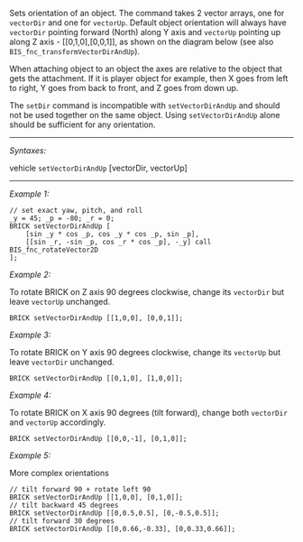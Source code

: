 Sets orientation of an object.
The command takes 2 vector arrays, one for `vectorDir` and one for `vectorUp`.
Default object orientation will always have `vectorDir` pointing forward (North) along Y axis and `vectorUp` pointing up along Z axis - [[0,1,0],[0,0,1]], as shown on the diagram below (see also `BIS_fnc_transformVectorDirAndUp`).<br>

When attaching object to an object the axes are relative to the object that gets the attachment.
If it is player object for example, then X goes from left to right, Y goes from back to front, and Z goes from down up.<br>

The `setDir` command is incompatible with `setVectorDirAndUp` and should not be used together on the same object.
Using `setVectorDirAndUp` alone should be sufficient for any orientation.


---
*Syntaxes:*

vehicle `setVectorDirAndUp` [vectorDir, vectorUp]

---
*Example 1:*

```sqf
// set exact yaw, pitch, and roll
_y = 45; _p = -80; _r = 0;
BRICK setVectorDirAndUp [
	[sin _y * cos _p, cos _y * cos _p, sin _p],
	[[sin _r, -sin _p, cos _r * cos _p], -_y] call BIS_fnc_rotateVector2D
];
```

*Example 2:*

To rotate BRICK on Z axis 90 degrees clockwise, change its `vectorDir` but leave `vectorUp` unchanged.

```sqf
BRICK setVectorDirAndUp [[1,0,0], [0,0,1]];
```

*Example 3:*

To rotate BRICK on Y axis 90 degrees clockwise, change its `vectorUp` but leave `vectorDir` unchanged.

```sqf
BRICK setVectorDirAndUp [[0,1,0], [1,0,0]];
```

*Example 4:*

To rotate BRICK on X axis 90 degrees (tilt forward), change both `vectorDir` and `vectorUp` accordingly.

```sqf
BRICK setVectorDirAndUp [[0,0,-1], [0,1,0]];
```

*Example 5:*

More complex orientations

```sqf
// tilt forward 90 + rotate left 90
BRICK setVectorDirAndUp [[1,0,0], [0,1,0]];
// tilt backward 45 degrees
BRICK setVectorDirAndUp [[0,0.5,0.5], [0,-0.5,0.5]];
// tilt forward 30 degrees
BRICK setVectorDirAndUp [[0,0.66,-0.33], [0,0.33,0.66]];
```
